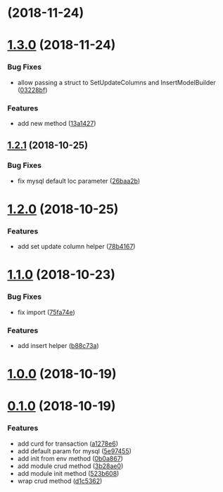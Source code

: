 <a name=""></a>
# [](https://github.com/RivenZoo/sqlagent/compare/v1.3.0...v) (2018-11-24)



<a name="1.3.0"></a>
# [1.3.0](https://github.com/RivenZoo/sqlagent/compare/v1.2.1...v1.3.0) (2018-11-24)


### Bug Fixes

* allow passing a struct to SetUpdateColumns and InsertModelBuilder ([03228bf](https://github.com/RivenZoo/sqlagent/commit/03228bf))


### Features

* add new method ([13a1427](https://github.com/RivenZoo/sqlagent/commit/13a1427))



<a name="1.2.1"></a>
## [1.2.1](https://github.com/RivenZoo/sqlagent/compare/v1.2.0...v1.2.1) (2018-10-25)


### Bug Fixes

* fix mysql default loc parameter ([26baa2b](https://github.com/RivenZoo/sqlagent/commit/26baa2b))



<a name="1.2.0"></a>
# [1.2.0](https://github.com/RivenZoo/sqlagent/compare/v1.1.0...v1.2.0) (2018-10-25)


### Features

* add set update column helper ([78b4167](https://github.com/RivenZoo/sqlagent/commit/78b4167))



<a name="1.1.0"></a>
# [1.1.0](https://github.com/RivenZoo/sqlagent/compare/v1.0.0...v1.1.0) (2018-10-23)


### Bug Fixes

* fix import ([75fa74e](https://github.com/RivenZoo/sqlagent/commit/75fa74e))


### Features

* add insert helper ([b88c73a](https://github.com/RivenZoo/sqlagent/commit/b88c73a))



<a name="1.0.0"></a>
# [1.0.0](https://github.com/RivenZoo/sqlagent/compare/v0.1.0...v1.0.0) (2018-10-19)



<a name="0.1.0"></a>
# [0.1.0](https://github.com/RivenZoo/sqlagent/compare/d1c5362...v0.1.0) (2018-10-19)


### Features

* add curd for transaction ([a1278e6](https://github.com/RivenZoo/sqlagent/commit/a1278e6))
* add default param for mysql ([5e97455](https://github.com/RivenZoo/sqlagent/commit/5e97455))
* add init from env method ([0b0a867](https://github.com/RivenZoo/sqlagent/commit/0b0a867))
* add module crud method ([3b28ae0](https://github.com/RivenZoo/sqlagent/commit/3b28ae0))
* add module init method ([523b608](https://github.com/RivenZoo/sqlagent/commit/523b608))
* wrap crud method ([d1c5362](https://github.com/RivenZoo/sqlagent/commit/d1c5362))



